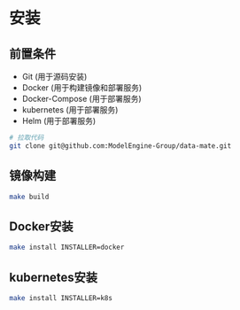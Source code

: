 # 安装

## 前置条件

- Git (用于源码安装)
- Docker (用于构建镜像和部署服务)
- Docker-Compose (用于部署服务)
- kubernetes (用于部署服务)
- Helm (用于部署服务)

```bash
# 拉取代码
git clone git@github.com:ModelEngine-Group/data-mate.git
```

## 镜像构建

```bash
make build
```

## Docker安装

```bash
make install INSTALLER=docker
```

## kubernetes安装

```bash
make install INSTALLER=k8s
```
